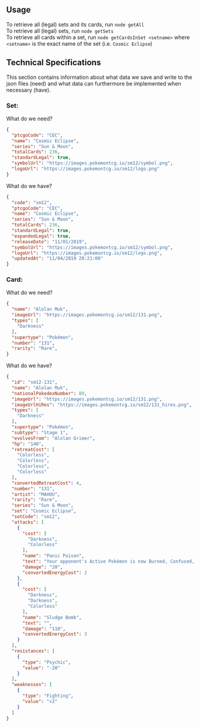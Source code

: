 ## Usage
To retrieve all (legal) sets and its cards, run `node getAll`  
To retrieve all (legal) sets, run `node getSets`  
To retrieve all cards within a set, run `node getCardsInSet <setname>` where `<setname>` is the exact name of the set (i.e. `Cosmic Eclipse`)

## Technical Specifications
This section contains information about what data we save and write to the json files (need) and what data can furthermore be implemented when necessary (have).
### Set:
What do we need?
```json
{
  "ptcgoCode": "CEC",
  "name": "Cosmic Eclipse",
  "series": "Sun & Moon",
  "totalCards": 236,
  "standardLegal": true,
  "symbolUrl": "https://images.pokemontcg.io/sm12/symbol.png",
  "logoUrl": "https://images.pokemontcg.io/sm12/logo.png"
}
```
What do we have?
```json
{
  "code": "sm12",
  "ptcgoCode": "CEC",
  "name": "Cosmic Eclipse",
  "series": "Sun & Moon",
  "totalCards": 236,
  "standardLegal": true,
  "expandedLegal": true,
  "releaseDate": "11/01/2019",
  "symbolUrl": "https://images.pokemontcg.io/sm12/symbol.png",
  "logoUrl": "https://images.pokemontcg.io/sm12/logo.png",
  "updatedAt": "11/04/2019 20:21:00"
}
```

### Card:
What do we need?
```json
{
  "name": "Alolan Muk",
  "imageUrl": "https://images.pokemontcg.io/sm12/131.png",
  "types": [
    "Darkness"
  ],
  "supertype": "Pokémon",
  "number": "131",
  "rarity": "Rare",
}
```
What do we have?
```json
{
  "id": "sm12-131",
  "name": "Alolan Muk",
  "nationalPokedexNumber": 89,
  "imageUrl": "https://images.pokemontcg.io/sm12/131.png",
  "imageUrlHiRes": "https://images.pokemontcg.io/sm12/131_hires.png",
  "types": [
    "Darkness"
  ],
  "supertype": "Pokémon",
  "subtype": "Stage 1",
  "evolvesFrom": "Alolan Grimer",
  "hp": "140",
  "retreatCost": [
    "Colorless",
    "Colorless",
    "Colorless",
    "Colorless"
  ],
  "convertedRetreatCost": 4,
  "number": "131",
  "artist": "MAHOU",
  "rarity": "Rare",
  "series": "Sun & Moon",
  "set": "Cosmic Eclipse",
  "setCode": "sm12",
  "attacks": [
    {
      "cost": [
        "Darkness",
        "Colorless"
      ],
      "name": "Panic Poison",
      "text": "Your opponent's Active Pokémon is now Burned, Confused, and Poisoned.",
      "damage": "20",
      "convertedEnergyCost": 2
    },
    {
      "cost": [
        "Darkness",
        "Darkness",
        "Colorless"
      ],
      "name": "Sludge Bomb",
      "text": "",
      "damage": "110",
      "convertedEnergyCost": 3
    }
  ],
  "resistances": [
    {
      "type": "Psychic",
      "value": "-20"
    }
  ],
  "weaknesses": [
    {
      "type": "Fighting",
      "value": "×2"
    }
  ]
}
```